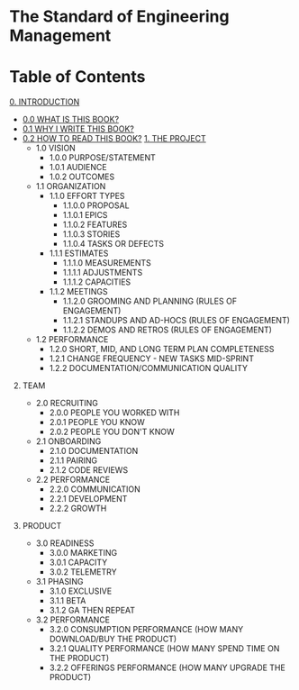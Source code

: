 # The Standard of Engineering Management

# Table of Contents

[0. INTRODUCTION](https://github.com/hassanhabib/The-Standard-Engineering-Management/blob/main/0.%20Introduction/0.%20Introduction.md)
- [0.0 WHAT IS THIS BOOK?](https://github.com/hassanhabib/The-Standard-Engineering-Management/blob/main/0.%20Introduction/0.%20Introduction.md#00-what-is-this-book)
- [0.1 WHY I WRITE THIS BOOK?](https://github.com/hassanhabib/The-Standard-Engineering-Management/blob/main/0.%20Introduction/0.%20Introduction.md#01-why-i-write-this-book)
- [0.2 HOW TO READ THIS BOOK?](https://github.com/hassanhabib/The-Standard-Engineering-Management/blob/main/0.%20Introduction/0.%20Introduction.md#02-how-to-read-this-book)
[1. THE PROJECT](https://github.com/hassanhabib/The-Standard-Engineering-Management/blob/main/1.%20The%20Project/1.%20The%20Project.md)
	- 1.0 VISION
		- 1.0.0 PURPOSE/STATEMENT
		- 1.0.1 AUDIENCE
		- 1.0.2 OUTCOMES
	- 1.1 ORGANIZATION
		- 1.1.0 EFFORT TYPES
			- 1.1.0.0 PROPOSAL
			- 1.1.0.1 EPICS
			- 1.1.0.2 FEATURES
			- 1.1.0.3 STORIES
			- 1.1.0.4 TASKS OR DEFECTS
		- 1.1.1 ESTIMATES
			- 1.1.1.0 MEASUREMENTS
			- 1.1.1.1 ADJUSTMENTS
			- 1.1.1.2 CAPACITIES
		- 1.1.2 MEETINGS
			- 1.1.2.0 GROOMING AND PLANNING (RULES OF ENGAGEMENT)
			- 1.1.2.1 STANDUPS AND AD-HOCS (RULES OF ENGAGEMENT)
			- 1.1.2.2 DEMOS AND RETROS (RULES OF ENGAGEMENT)
	- 1.2 PERFORMANCE
		- 1.2.0 SHORT, MID, AND LONG TERM PLAN COMPLETENESS
		- 1.2.1 CHANGE FREQUENCY - NEW TASKS MID-SPRINT
		- 1.2.2 DOCUMENTATION/COMMUNICATION QUALITY

2. TEAM
	- 2.0 RECRUITING
		- 2.0.0 PEOPLE YOU WORKED WITH
		- 2.0.1 PEOPLE YOU KNOW
		- 2.0.2 PEOPLE YOU DON'T KNOW
	- 2.1 ONBOARDING
		- 2.1.0 DOCUMENTATION
		- 2.1.1 PAIRING
		- 2.1.2 CODE REVIEWS
	- 2.2 PERFORMANCE
		- 2.2.0 COMMUNICATION
		- 2.2.1 DEVELOPMENT
		- 2.2.2 GROWTH

3. PRODUCT
	- 3.0 READINESS
		- 3.0.0 MARKETING
		- 3.0.1 CAPACITY
		- 3.0.2 TELEMETRY
	- 3.1 PHASING
		- 3.1.0 EXCLUSIVE
		- 3.1.1 BETA
		- 3.1.2 GA THEN REPEAT
	- 3.2 PERFORMANCE
		- 3.2.0 CONSUMPTION PERFORMANCE (HOW MANY DOWNLOAD/BUY THE PRODUCT)
		- 3.2.1 QUALITY PERFORMANCE (HOW MANY SPEND TIME ON THE PRODUCT)
		- 3.2.2 OFFERINGS PERFORMANCE (HOW MANY UPGRADE THE PRODUCT)
